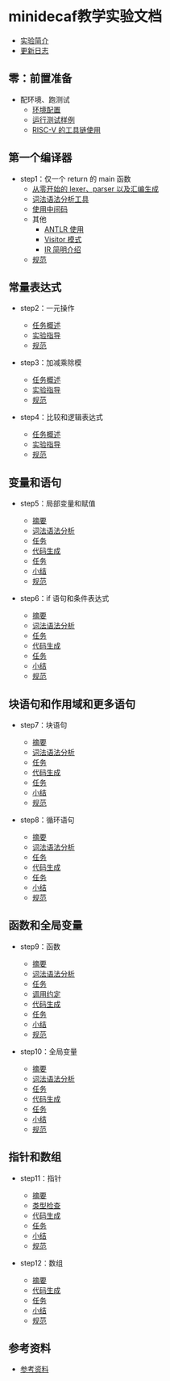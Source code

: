 # minidecaf教学实验文档
* [实验简介](README.md)
* [更新日志](docs/log.md)

## 零：前置准备
* 配环境、跑测试
  * [环境配置](docs/lab0/env.md)
  * [运行测试样例](docs/lab0/testing.md)
  * [RISC-V 的工具链使用](docs/lab0/riscv.md)

## 第一个编译器
* step1：仅一个 return 的 main 函数
  * [从零开始的 lexer、parser 以及汇编生成](docs/lab1/part1.md)
  * [词法语法分析工具](docs/lab1/part2.md)
  * [使用中间码](docs/lab1/part3.md)
  * 其他
    * [ANTLR 使用](docs/lab1/antlr.md)
    * [Visitor 模式](docs/lab1/visitor.md)
    * [IR 简明介绍](docs/lab1/ir.md)
  * [规范](docs/lab1/spec.md)

## 常量表达式
* step2：一元操作
  * [任务概述](docs/lab2/intro.md)
  * [实验指导](docs/lab2/guide.md)
  * [规范](docs/lab2/spec.md)

* step3：加减乘除模
  * [任务概述](docs/lab3/intro.md)
  * [实验指导](docs/lab3/guide.md)
  * [规范](docs/lab3/spec.md)

* step4：比较和逻辑表达式
  * [任务概述](docs/lab4/intro.md)
  * [实验指导](docs/lab4/guide.md)
  * [规范](docs/lab4/spec.md)

## 变量和语句
* step5：局部变量和赋值
  * [摘要](docs/lab5/part0-intro.md)
  * [词法语法分析](docs/lab5/part1-parse.md)
  * [任务](docs/lab5/part1-1-task.md)
  * [代码生成](docs/lab5/part4-codegen.md)
  * [任务](docs/lab5/part4-1-task.md)
  * [小结](docs/lab5/summary.md)
  * [规范](docs/lab5/spec.md)

* step6：if 语句和条件表达式
  * [摘要](docs/lab6/part0-intro.md)
  * [词法语法分析](docs/lab6/part1-parse.md)
  * [任务](docs/lab6/part1-1-task.md)
  * [代码生成](docs/lab6/part4-codegen.md)
  * [任务](docs/lab6/part4-1-task.md)
  * [小结](docs/lab6/summary.md)
  * [规范](docs/lab6/spec.md)

## 块语句和作用域和更多语句
* step7：块语句
  * [摘要](docs/lab7/part0-intro.md)
  * [词法语法分析](docs/lab7/part1-parse.md)
  * [任务](docs/lab7/part1-1-task.md)
  * [代码生成](docs/lab7/part4-codegen.md)
  * [任务](docs/lab7/part4-1-task.md)
  * [小结](docs/lab7/summary.md)
  * [规范](docs/lab7/spec.md)

* step8：循环语句
  * [摘要](docs/lab8/part0-intro.md)
  * [词法语法分析](docs/lab8/part1-parse.md)
  * [任务](docs/lab8/part1-1-task.md)
  * [代码生成](docs/lab8/part4-codegen.md)
  * [任务](docs/lab8/part4-1-task.md)
  * [小结](docs/lab8/summary.md)
  * [规范](docs/lab8/spec.md)

## 函数和全局变量
* step9：函数
  * [摘要](docs/lab9/part0-intro.md)
  * [词法语法分析](docs/lab9/part1-parser.md)
  * [任务](docs/lab9/part1-1-task.md)
  * [调用约定](docs/lab9/part4-1-cconv.md)
  * [代码生成](docs/lab9/part4-2-codegen.md)
  * [任务](docs/lab9/part4-3-task.md)
  * [小结](docs/lab9/summary.md)
  * [规范](docs/lab9/spec.md)

* step10：全局变量
  * [摘要](docs/lab10/part0-intro.md)
  * [词法语法分析](docs/lab10/part1-parser.md)
  * [任务](docs/lab10/part1-1-task.md)
  * [代码生成](docs/lab10/part4-codegen.md)
  * [任务](docs/lab10/part4-1-task.md)
  * [小结](docs/lab10/summary.md)
  * [规范](docs/lab10/spec.md)

## 指针和数组
* step11：指针
  * [摘要](docs/lab11/part0-intro.md)
  * [类型检查](docs/lab11/typeck.md)
  * [代码生成](docs/lab11/part4-codegen.md)
  * [任务](docs/lab11/part4-1-task.md)
  * [小结](docs/lab11/summary.md)
  * [规范](docs/lab11/spec.md)

* step12：数组
  * [摘要](docs/lab12/part0-intro.md)
  * [代码生成](docs/lab12/part4-codegen.md)
  * [任务](docs/lab12/part4-1-task.md)
  * [小结](docs/lab12/summary.md)
  * [规范](docs/lab12/spec.md)

## 参考资料
* [参考资料](REFERENCE.md)
